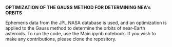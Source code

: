 **OPTIMIZATION OF THE GAUSS METHOD FOR DETERMINING NEA's ORBITS**

Ephemeris data from the JPL NASA database is used, and an optimization is applied to the Gauss method to determine the orbits of near-Earth asteroids. 
To run the code, use the Main.ipynb notebook. If you wish to make any contributions, please clone the repository.


